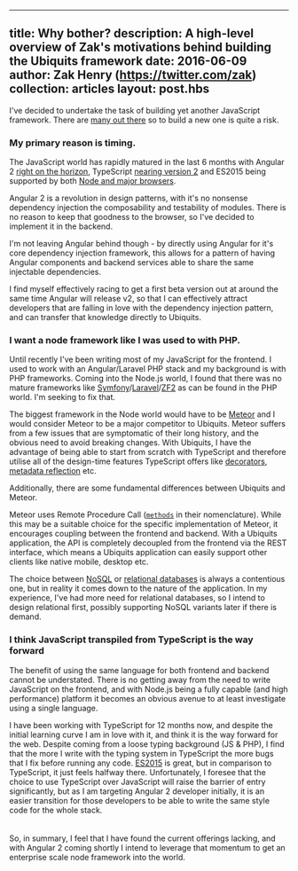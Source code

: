 ---
title: Why bother?
description: A high-level overview of Zak's motivations behind building the Ubiquits framework 
date: 2016-06-09
author: Zak Henry (https://twitter.com/zak)
collection: articles
layout: post.hbs
----------------

I've decided to undertake the task of building yet another JavaScript framework. 
There are [many out there][node] so to build a new one is quite a risk.

### My primary reason is **timing**. 

The JavaScript world has rapidly matured in the last 6 months with Angular 2 [right on the horizon][angular-changelog], 
 TypeScript [nearing version 2][typescript-v2] and ES2015 being supported by both [Node and major browsers][es6-support].

Angular 2 is a revolution in design patterns, with it's no nonsense dependency injection the composability and testability 
 of modules. There is no reason to keep that goodness to the browser, so I've decided to implement it in the backend.

I'm not leaving Angular behind though - by directly using Angular for it's core dependency injection framework, this allows
 for a pattern of having Angular components and backend services able to share the same injectable dependencies.

I find myself effectively racing to get a first beta version out at around the same time Angular will release v2, so that I
 can effectively attract developers that are falling in love with the dependency injection pattern, and can transfer that
 knowledge directly to Ubiquits.
 
### I want a node framework like I was used to with PHP.

Until recently I've been writing most of my JavaScript for the frontend. I used to work with an Angular/Laravel PHP stack
 and my background is with PHP frameworks. Coming into the Node.js world, I found that there was no mature frameworks like
 [Symfony][symfony]/[Laravel][laravel]/[ZF2][zf2] as can be found in
 the PHP world. I'm seeking to fix that.

The biggest framework in the Node world would have to be [Meteor][meteor] and I would consider Meteor to
 be a major competitor to Ubiquits. Meteor suffers from a few issues that are symptomatic of their long history, and the
 obvious need to avoid breaking changes. With Ubiquits, I have the advantage of being able to start from scratch with TypeScript
 and therefore utilise all of the design-time features TypeScript offers like 
 [decorators][ts-decorators], 
 [metadata reflection][ts-reflection] etc. 

Additionally, there are some fundamental differences between Ubiquits and Meteor.

Meteor uses Remote Procedure Call ([`methods`][meteor-methods] in their nomenclature). While this may be a suitable choice for the
 specific implementation of Meteor, it encourages coupling between the frontend and backend. With a Ubiquits application,
 the API is completely decoupled from the frontend via the REST interface, which means a Ubiquits application can easily
 support other clients like native mobile, desktop etc.

The choice between [NoSQL][wiki-nosql] or [relational databases][wiki-rdbms]
 is always a contentious one, but in reality it comes down to the nature of the application. In my experience, I've had 
 more need for relational databases, so I intend to design relational first, possibly supporting NoSQL variants
 later if there is demand.

### I think JavaScript transpiled from TypeScript is the way forward
The benefit of using the same language for both frontend and backend cannot be understated. There is no getting away
from the need to write JavaScript on the frontend, and with Node.js being a fully capable (and high performance) platform
it becomes an obvious avenue to at least investigate using a single language.

I have been working with TypeScript for 12 months now, and despite the initial learning curve I am in love with it, and
 think it is the way forward for the web. Despite coming from a loose typing background (JS & PHP), I find that the more
I write with the typing system in TypeScript the more bugs that I fix before running any code. 
[ES2015][es2015] is great, but in comparison to TypeScript, it just feels halfway there.
Unfortunately, I foresee that the choice to use TypeScript over JavaScript will raise the barrier of entry significantly,
 but as I am targeting Angular 2 developer initially, it is an easier transition for those developers to be able to write
 the same style code for the whole stack.
<br><br><br>
So, in summary, I feel that I have found the current offerings lacking, and with Angular 2 coming shortly I intend to
 leverage that momentum to get an enterprise scale node framework into the world.

[angular-changelog]: https://github.com/angular/angular/blob/b60eecfc4714e57a4566b38332e36d65cb544b39/CHANGELOG.md
[node]: http://nodeframework.com/
[es6-support]: https://kangax.github.io/compat-table/es6/
[typescript-v2]:https://channel9.msdn.com/Events/Build/2016/B881
[symfony]: https://symfony.com/
[laravel]: https://laravel.com/
[zf2]: http://framework.zend.com/
[meteor]: https://www.meteor.com
[meteor-methods]: http://guide.meteor.com/methods.html
[ts-decorators]: https://www.typescriptlang.org/docs/handbook/decorators.html
[ts-reflection]: http://rbuckton.github.io/ReflectDecorators/typescript.html
[wiki-nosql]: https://en.wikipedia.org/wiki/NoSQL
[wiki-rdbms]: https://en.wikipedia.org/wiki/Relational_database
[es2015]: https://babeljs.io/docs/learn-es2015/
